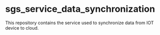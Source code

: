 # sgs_service_data_synchronization
This repository contains the service used to synchronize data from IOT device to cloud.
